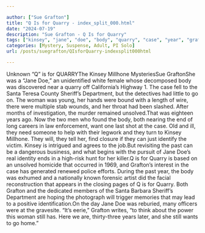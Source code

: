 ```yaml
---

author: ["Sue Grafton"]
title: "Q Is for Quarry - index_split_000.html"
date: "2024-07-19"
description: "Sue Grafton - Q Is for Quarry"
tags: ["kinsey", "jane", "doe", "body", "quarry", "case", "year", "grafton", "q", "millhone", "santa", "sheriff", "department", "go", "woman", "end", "want", "past", "still", "unknown", "quarrythe", "mysteriessue", "graftonshe", "unidentified", "white"]
categories: [Mystery, Suspense, Adult, PI Solo]
url: /posts/suegrafton/QIsforQuarry-indexsplit000html

---
```



Unknown
“Q” is for QUARRYThe Kinsey Millhone MysteriesSue GraftonShe was a “Jane Doe,” an unidentified white female whose decomposed body was discovered near a quarry off California’s Highway 1. The case fell to the Santa Teresa County Sheriff’s Department, but the detectives had little to go on. The woman was young, her hands were bound with a length of wire, there were multiple stab wounds, and her throat had been slashed. After months of investigation, the murder remained unsolved.That was eighteen years ago. Now the two men who found the body, both nearing the end of long careers in law enforcement, want one last shot at the case. Old and ill, they need someone to help with their legwork and they turn to Kinsey Millhone. They will, they tell her, find closure if they can just identify the victim. Kinsey is intrigued and agrees to the job.But revisiting the past can be a dangerous business, and what begins with the pursuit of Jane Doe’s real identity ends in a high-risk hunt for her killer.Q is for Quarry is based on an unsolved homicide that occurred in 1969, and Grafton’s interest in the case has generated renewed police efforts. During the past year, the body was exhumed and a nationally known forensic artist did the facial reconstruction that appears in the closing pages of Q is for Quarry. Both Grafton and the dedicated members of the Santa Barbara Sheriff’s Department are hoping the photograph will trigger memories that may lead to a positive identification.On the day Jane Doe was reburied, many officers were at the gravesite. “It’s eerie,” Grafton writes, “to think about the power this woman still has. Here we are, thirty-three years later, and she still wants to go home.”
